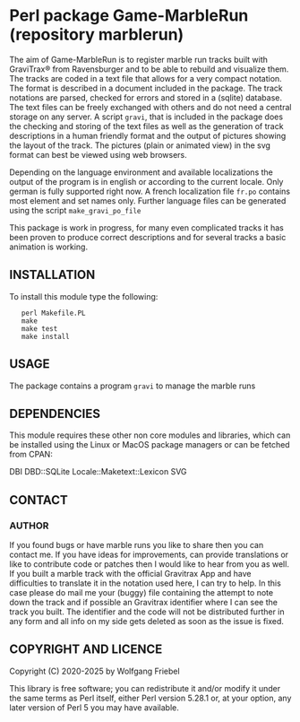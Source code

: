# Perl package Game-MarbleRun (repository marblerun)

The aim of Game-MarbleRun is to register marble run tracks built with
GraviTrax® from Ravensburger and to be able to rebuild and visualize them.
The tracks are coded in a text file that allows for a very compact notation.
The format is described in a document included in the package. The track
notations are parsed, checked for errors and stored in a (sqlite) database.
The text files can be freely exchanged with others and do not need a central
storage on any server. A script `gravi`, that is included in the package does the
checking and storing of the text files as well as the generation of track
descriptions in a human friendly format and the output of pictures showing
the layout of the track. The pictures (plain or animated view) in the svg
format can best be viewed using web browsers.

Depending on the language environment and available localizations the output
of the program is in english or according to the current locale.
Only german is fully supported right now. A french localization file `fr.po`
contains most element and set names only. Further language files can be
generated using the script `make_gravi_po_file`

This package is work in progress, for many even complicated tracks it has been
proven to produce correct descriptions and for several tracks a basic animation
is working.

## INSTALLATION

To install this module type the following:
```
   perl Makefile.PL
   make
   make test
   make install
```
## USAGE

The package contains a program `gravi` to manage the marble runs

## DEPENDENCIES

This module requires these other non core modules and libraries, which can be
installed using the Linux or MacOS package managers or can be fetched from CPAN:

  DBI
  DBD::SQLite
  Locale::Maketext::Lexicon
  SVG

## CONTACT

### AUTHOR
If you found bugs or have marble runs you like to share then you can contact
me. If you have ideas for improvements, can provide translations or like to
contribute code or patches then I would like to hear from you as well.
If you built a marble track with the official Gravitrax App and have
difficulties to translate it in the notation used here, I can try to help.
In this case please do mail me your (buggy) file containing the attempt to
note down the track and if possible an Gravitrax identifier where I can
see the track you built. The identifier and the code will not be distributed
further in any form and all info on my side gets deleted as soon as the issue
is fixed.

## COPYRIGHT AND LICENCE

Copyright (C) 2020-2025 by Wolfgang Friebel

This library is free software; you can redistribute it and/or modify
it under the same terms as Perl itself, either Perl version 5.28.1 or,
at your option, any later version of Perl 5 you may have available.
